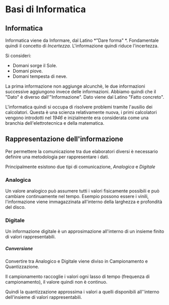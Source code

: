 # Basi di Informatica

## Informatica
Informatica viene da Informare, dal Latino *"Dare forma" *.
Fondamentale quindi il concetto di *Incertezza*.
L'informazione quindi riduce l'incertezza.

Si consideri:

* Domani sorge il Sole.
* Domani piove.
* Domani tempesta di neve.

La prima informazione non aggiunge alcunchè, le due informazioni successive aggiungono invece delle informazioni. Abbiamo quindi che il "Dato" è diverso dall'"Informazione".
Dato viene dal Latino "Fatto concreto".

L'informatica quindi si occupa di risolvere problemi tramite l'ausilio dei calcolatori.
Questa è una scienza relativamente nuova, i primi calcolatori vengono introdotti nel *1946* e inizialmente era considerata come una branchia dell'elettrotecnica e della matematica.

## Rappresentazione dell'informazione
Per permettere la comunicazione tra due elaboratori diversi è necessario definire una metodologia per rappresentare i dati.

Principalmente esistono due tipi di comunicazione, *Analogica* e *Digitale*

### Analogica
Un valore analogico può assumere tutti i valori fisicamente possibili e può cambiare continuamente nel tempo.
Esempio possono essere i vinili, l'informazione viene immagazzinata all'interno della larghezza e profondità del disco.

### Digitale
Un informazione digitale è un approsimazione all'interno di un insieme finito di valori rappresentabili.

##### Conversione
Convertire tra Analogico e Digitale viene diviso in Campionamento e Quantizzazione.

Il campionamento raccoglie i valori ogni lasso di tempo (frequenza di campionamento), il valore quindi non è continuo.

Quindi la quantizzazione approssima i valori a quelli disponibili all''interno dell'insieme di valori rappresentabili.
